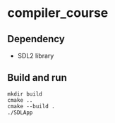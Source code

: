 # compiler_course

## Dependency 

* SDL2 library

## Build and run

```shell
mkdir build
cmake ..
cmake --build .
./SDLApp
```

